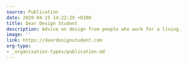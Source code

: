 ```yaml
---
source: Publication
date: 2020-04-15 14:22:29 +0100
title: Dear Design Student
description: Advice on design from people who work for a living.
image: ''
link: https://deardesignstudent.com
org-type: 
- _organisation-types/publication.md
---
```

